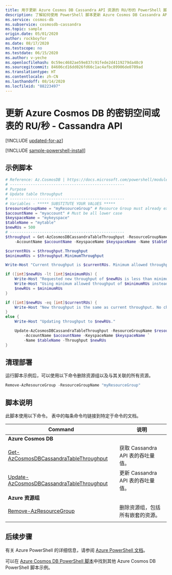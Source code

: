 ```yaml
---
title: 用于更新 Azure Cosmos DB Cassandra API 资源的 RU/秒的 PowerShell 脚本
description: 了解如何使用 PowerShell 脚本更新 Azure Cosmos DB Cassandra API 中密钥空间或表的吞吐量
ms.service: cosmos-db
ms.subservice: cosmosdb-cassandra
ms.topic: sample
origin.date: 05/01/2020
author: rockboyfor
ms.date: 08/17/2020
ms.testscope: no
ms.testdate: 06/15/2020
ms.author: v-yeche
ms.openlocfilehash: 0c59ec4682ae59e837c91fede2d4119279da48c9
ms.sourcegitcommit: 84606cd16dd026fd66c1ac4afbc89906de0709ad
ms.translationtype: HT
ms.contentlocale: zh-CN
ms.lasthandoff: 08/14/2020
ms.locfileid: "88223497"
---
```

<!--Verified successfully-->
# <a name="update-rus-for-a-keyspace-or-table-for-azure-cosmos-db---cassandra-api"></a>更新 Azure Cosmos DB 的密钥空间或表的 RU/秒 - Cassandra API

[!INCLUDE [updated-for-az](../../../../../includes/updated-for-az.md)]

[!INCLUDE [sample-powershell-install](../../../../../includes/sample-powershell-install-no-ssh.md)]

## <a name="sample-script"></a>示例脚本

```powershell
# Reference: Az.CosmosDB | https://docs.microsoft.com/powershell/module/az.cosmosdb
# --------------------------------------------------
# Purpose
# Update table throughput
# --------------------------------------------------
# Variables - ***** SUBSTITUTE YOUR VALUES *****
$resourceGroupName = "myResourceGroup" # Resource Group must already exist
$accountName = "myaccount" # Must be all lower case
$keyspaceName = "mykeyspace"
$tableName = "mytable"
$newRUs = 500
# --------------------------------------------------
$throughput = Get-AzCosmosDBCassandraTableThroughput -ResourceGroupName $resourceGroupName `
    -AccountName $accountName -KeyspaceName $keyspaceName -Name $tableName

$currentRUs = $throughput.Throughput
$minimumRUs = $throughput.MinimumThroughput

Write-Host "Current throughput is $currentRUs. Minimum allowed throughput is $minimumRUs."

if ([int]$newRUs -lt [int]$minimumRUs) {
    Write-Host "Requested new throughput of $newRUs is less than minimum allowed throughput of $minimumRUs."
    Write-Host "Using minimum allowed throughput of $minimumRUs instead."
    $newRUs = $minimumRUs
}

if ([int]$newRUs -eq [int]$currentRUs) {
    Write-Host "New throughput is the same as current throughput. No change needed."
}
else {
    Write-Host "Updating throughput to $newRUs."

    Update-AzCosmosDBCassandraTableThroughput -ResourceGroupName $resourceGroupName `
        -AccountName $accountName -KeyspaceName $keyspaceName `
        -Name $tableName -Throughput $newRUs
}

```

## <a name="clean-up-deployment"></a>清理部署

运行脚本示例后，可以使用以下命令删除资源组以及与其关联的所有资源。

```powershell
Remove-AzResourceGroup -ResourceGroupName "myResourceGroup"
```

## <a name="script-explanation"></a>脚本说明

此脚本使用以下命令。 表中的每条命令均链接到特定于命令的文档。

| Command | 说明 |
|---|---|
|**Azure Cosmos DB**| |
| [Get-AzCosmosDBCassandraTableThroughput](https://docs.microsoft.com/powershell/module/az.cosmosdb/get-azcosmosdbcassandratablethroughput) | 获取 Cassandra API 表的吞吐量值。 |
| [Update-AzCosmosDBCassandraTableThroughput](https://docs.microsoft.com/powershell/module/az.cosmosdb/update-azcosmosdbcassandratablethroughput) | 更新 Cassandra API 表的吞吐量值。 |
|**Azure 资源组**| |
| [Remove-AzResourceGroup](https://docs.microsoft.com/powershell/module/az.resources/remove-azresourcegroup) | 删除资源组，包括所有嵌套的资源。 |
|||

## <a name="next-steps"></a>后续步骤

有关 Azure PowerShell 的详细信息，请参阅 [Azure PowerShell 文档](https://docs.microsoft.com/powershell/)。

可以在 [Azure Cosmos DB PowerShell 脚本](../../../powershell-samples.md)中找到其他 Azure Cosmos DB PowerShell 脚本示例。

<!-- Update_Description: new article about throughput update -->
<!--NEW.date: 08/17/2020-->